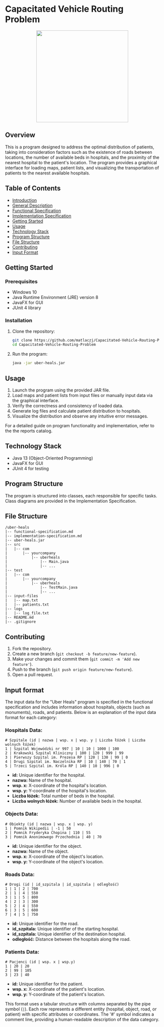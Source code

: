 # Capacitated Vehicle Routing Problem

<img src="https://th.bing.com/th/id/OIG.QvzpFno3B2GxRQqceiGY?pid=ImgGn" width="300" height="300" style="display: block; margin: auto;">

## Overview

This is a program designed to address the optimal distribution of patients, taking into consideration factors such as the existence of roads between locations, the number of available beds in hospitals, and the proximity of the nearest hospital to the patient's location. The program provides a graphical interface for loading maps, patient lists, and visualizing the transportation of patients to the nearest available hospitals.

## Table of Contents

- [Introduction](#uber-heals)
- [General Description](#overview)
- [Functional Specification](/functional-specification.md)
- [Implementation Specification](/implementation-specification.md)
- [Getting Started](#getting-started)
- [Usage](#usage)
- [Technology Stack](#technology-stack)
- [Program Structure](#program-structure)
- [File Structure](#file-structure)
- [Contributing](#contributing)
- [Input Format](#input-format)

## Getting Started

### Prerequisites

- Windows 10
- Java Runtime Environment (JRE) version 8
- JavaFX for GUI
- JUnit 4 library

### Installation

1. Clone the repository:

   ```bash
   git clone https://github.com/matlaczj/Capacitated-Vehicle-Routing-Problem
   cd Capacitated-Vehicle-Routing-Problem
   ```

2. Run the program:

   ```bash
   java -jar uber-heals.jar
   ```

## Usage

1. Launch the program using the provided JAR file.
2. Load maps and patient lists from input files or manually input data via the graphical interface.
3. Verify the correctness and consistency of loaded data.
4. Generate log files and calculate patient distribution to hospitals.
5. Visualize the distribution and observe any intuitive error messages.

For a detailed guide on program functionality and implementation, refer to the the reports catalog.

## Technology Stack

- Java 13 (Object-Oriented Programming)
- JavaFX for GUI
- JUnit 4 for testing

## Program Structure

The program is structured into classes, each responsible for specific tasks. Class diagrams are provided in the Implementation Specification.

## File Structure

```
/uber-heals
|-- functional-specification.md
|-- implementation-specification.md
|-- uber-heals.jar
|-- src
|   |-- com
|       |-- yourcompany
|           |-- uberheals
|               |-- Main.java
|               |-- ...
|-- test
|   |-- com
|       |-- yourcompany
|           |-- uberheals
|               |-- TestMain.java
|               |-- ...
|-- input-files
|   |-- map.txt
|   |-- patients.txt
|-- logs
|   |-- log_file.txt
|-- README.md
|-- .gitignore
```

## Contributing

1. Fork the repository.
2. Create a new branch (`git checkout -b feature/new-feature`).
3. Make your changes and commit them (`git commit -m 'Add new feature'`).
4. Push to the branch (`git push origin feature/new-feature`).
5. Open a pull request.

## Input format

The input data for the "Uber Heals" program is specified in the functional specification and includes information about hospitals, objects (such as monuments), roads, and patients. Below is an explanation of the input data format for each category:

### Hospitals Data:

```plaintext
# Szpitale (id | nazwa | wsp. x | wsp. y | Liczba łóżek | Liczba wolnych łóżek)
1 | Szpital Wojewódzki nr 997 | 10 | 10 | 1000 | 100
2 | Krakowski Szpital Kliniczny | 100 | 120 | 999 | 99
3 | Pierwszy Szpital im. Prezesa RP | 120 | 130 | 99 | 0
4 | Drugi Szpital im. Naczelnika RP | 10 | 140 | 70 | 1
5 | Trzeci Szpital im. Króla RP | 140 | 10 | 996 | 0
```

- **id:** Unique identifier for the hospital.
- **nazwa:** Name of the hospital.
- **wsp. x:** X-coordinate of the hospital's location.
- **wsp. y:** Y-coordinate of the hospital's location.
- **Liczba łóżek:** Total number of beds in the hospital.
- **Liczba wolnych łóżek:** Number of available beds in the hospital.

### Objects Data:

```plaintext
# Obiekty (id | nazwa | wsp. x | wsp. y)
1 | Pomnik Wikipedii | -1 | 50
2 | Pomnik Fryderyka Chopina | 110 | 55
3 | Pomnik Anonimowego Przechodnia | 40 | 70
```

- **id:** Unique identifier for the object.
- **nazwa:** Name of the object.
- **wsp. x:** X-coordinate of the object's location.
- **wsp. y:** Y-coordinate of the object's location.

### Roads Data:

```plaintext
# Drogi (id | id_szpitala | id_szpitala | odległość)
1 | 1 | 2 | 700
2 | 1 | 4 | 550
3 | 1 | 5 | 800
4 | 2 | 3 | 300
5 | 2 | 4 | 550
6 | 3 | 5 | 600
7 | 4 | 5 | 750
```

- **id:** Unique identifier for the road.
- **id_szpitala:** Unique identifier of the starting hospital.
- **id_szpitala:** Unique identifier of the destination hospital.
- **odległość:** Distance between the hospitals along the road.

### Patients Data:

```plaintext
# Pacjenci (id | wsp. x | wsp.y)
1 | 20 | 20
2 | 99 | 105
3 | 23 | 40
```

- **id:** Unique identifier for the patient.
- **wsp. x:** X-coordinate of the patient's location.
- **wsp. y:** Y-coordinate of the patient's location.

This format uses a tabular structure with columns separated by the pipe symbol (`|`). Each row represents a different entity (hospital, object, road, or patient) with specific attributes or coordinates. The '#' symbol indicates a comment line, providing a human-readable description of the data category.